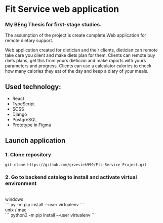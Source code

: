 # Fit Service web application

### My BEng Thesis for first-stage studies.

The assumption of the project is create complete Web application for remote dietary support.

Web application created for dietician and their clients, dietician can remote take care you client and make diets plan for them. Clients can remote buy diets plans, get this from yours dietician and make raports with yours parameters and progress. Clients can use a calculator calories to check how many calories they eat of the day and keep a diary of your meals.


## Used technology:
<ul>
    <li>React</li>
    <li>TypeScript</li>
    <li>SCSS</li>
    <li>Django</li>
    <li>PostgreSQL</li>
    <li>Prototype in Figma</li>
</ul>


## Launch application

### 1. Clone repository
```
git clone https://github.com/grzesiek999/Fit-Service-Project.git
```
### 2. Go to backend catalog to install and activate virtual environment
<br/>
windows
<br/>
```
py -m pip install --user virtualenv
```
<br/>
unix / mac
</br>
```
python3 -m pip install --user virtualenv
```

